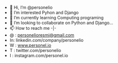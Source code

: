 - 👋 Hi, I’m @personelio
- 👀 I’m interested Pyhon and Django
- 🌱 I’m currently learning Computing programing
- 💞️ I’m looking to collaborate on Python and Django...
- 📫 How to reach me -|-
- @ : personelioresmi@gmail.com
- In: linkedin.com/company/personelio
- W : www.personel.io
- T : twitter.com/personelio
- I : instagram.com/personel.io

<!---
personelio/personelio is a ✨ special ✨ repository because its `README.md` (this file) appears on your GitHub profile.
You can click the Preview link to take a look at your changes.
--->
